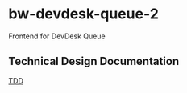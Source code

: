 # bw-devdesk-queue-2

Frontend for DevDesk Queue

## Technical Design Documentation

[TDD](https://docs.google.com/document/d/1EFc_IXFpLRnDa3sK55S2ZTF5eFl9PWBeSkZA9sZxXX0/)
